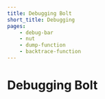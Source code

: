 ```yaml
---
title: Debugging Bolt
short_title: Debugging
pages:
    - debug-bar
    - nut
    - dump-function
    - backtrace-function
---
```

Debugging Bolt
==============


